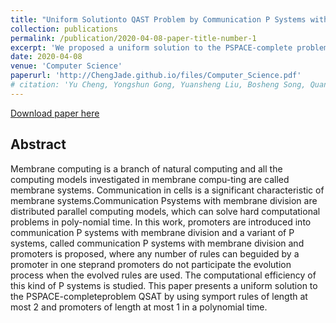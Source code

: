 ```yaml
---
title: "Uniform Solutionto QAST Problem by Communication P Systems with Membrane Division and Promoters"
collection: publications
permalink: /publication/2020-04-08-paper-title-number-1
excerpt: 'We proposed a uniform solution to the PSPACE-complete problem QSAT by using symport rules of length at most 2 and promoters of length at most 1 in a polynomial time．'
date: 2020-04-08
venue: 'Computer Science'
paperurl: 'http://ChengJade.github.io/files/Computer_Science.pdf'
# citation: 'Yu Cheng, Yongshun Gong, Yuansheng Liu, Bosheng Song, Quan Zou, Molecular design in drug discovery: a comprehensive review of deep generative models, <i>Briefings in Bioinformatics<i>, Volume 22, Issue 6, November 2021, bbab344, https://doi.org/10.1093/bib/bbab344.'
---
```

[Download paper here](http://ChengJade.github.io/files/Computer_Science.pdf)


## Abstract

Membrane computing is a branch of natural computing and all the computing models investigated in membrane compu-ting are called membrane systems. Communication in cells is a significant characteristic of membrane systems.Communication Psystems with membrane division are distributed parallel computing models, which can solve hard computational problems in poly-nomial time. In this work, promoters are introduced into communication P systems with membrane division and a variant of P systems, called communication P systems with membrane division and promoters is proposed, where any number of rules can beguided by a promoter in one steprand promoters do not participate the evolution process when the evolved rules are used. The computational efficiency of this kind of P systems is studied. This paper presents a uniform solution to the PSPACE-completeproblem QSAT by using symport rules of length at most 2 and promoters of length at most 1 in a polynomial time.
